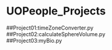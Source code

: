 # UOPeople_Projects

##Project01:timeZoneConverter.py<br>
##Project02:calculateSphereVolume.py<br>
##Project03:myBio.py<br>

